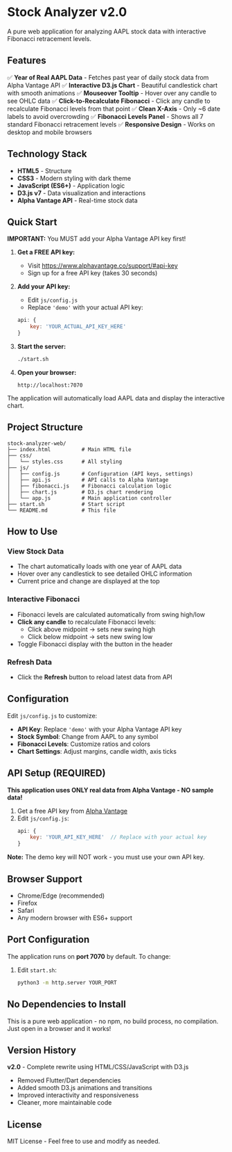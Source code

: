 # Stock Analyzer v2.0

A pure web application for analyzing AAPL stock data with interactive Fibonacci retracement levels.

## Features

✅ **Year of Real AAPL Data** - Fetches past year of daily stock data from Alpha Vantage API
✅ **Interactive D3.js Chart** - Beautiful candlestick chart with smooth animations
✅ **Mouseover Tooltip** - Hover over any candle to see OHLC data
✅ **Click-to-Recalculate Fibonacci** - Click any candle to recalculate Fibonacci levels from that point
✅ **Clean X-Axis** - Only ~6 date labels to avoid overcrowding
✅ **Fibonacci Levels Panel** - Shows all 7 standard Fibonacci retracement levels
✅ **Responsive Design** - Works on desktop and mobile browsers

## Technology Stack

- **HTML5** - Structure
- **CSS3** - Modern styling with dark theme
- **JavaScript (ES6+)** - Application logic
- **D3.js v7** - Data visualization and interactions
- **Alpha Vantage API** - Real-time stock data

## Quick Start

**IMPORTANT:** You MUST add your Alpha Vantage API key first!

1. **Get a FREE API key:**
   - Visit https://www.alphavantage.co/support/#api-key
   - Sign up for a free API key (takes 30 seconds)

2. **Add your API key:**
   - Edit `js/config.js`
   - Replace `'demo'` with your actual API key:
   ```javascript
   api: {
       key: 'YOUR_ACTUAL_API_KEY_HERE'
   }
   ```

3. **Start the server:**
   ```bash
   ./start.sh
   ```

4. **Open your browser:**
   ```
   http://localhost:7070
   ```

The application will automatically load AAPL data and display the interactive chart.

## Project Structure

```
stock-analyzer-web/
├── index.html          # Main HTML file
├── css/
│   └── styles.css      # All styling
├── js/
│   ├── config.js       # Configuration (API keys, settings)
│   ├── api.js          # API calls to Alpha Vantage
│   ├── fibonacci.js    # Fibonacci calculation logic
│   ├── chart.js        # D3.js chart rendering
│   └── app.js          # Main application controller
├── start.sh            # Start script
└── README.md           # This file
```

## How to Use

### View Stock Data
- The chart automatically loads with one year of AAPL data
- Hover over any candlestick to see detailed OHLC information
- Current price and change are displayed at the top

### Interactive Fibonacci
- Fibonacci levels are calculated automatically from swing high/low
- **Click any candle** to recalculate Fibonacci levels:
  - Click above midpoint → sets new swing high
  - Click below midpoint → sets new swing low
- Toggle Fibonacci display with the button in the header

### Refresh Data
- Click the **Refresh** button to reload latest data from API

## Configuration

Edit `js/config.js` to customize:

- **API Key**: Replace `'demo'` with your Alpha Vantage API key
- **Stock Symbol**: Change from AAPL to any symbol
- **Fibonacci Levels**: Customize ratios and colors
- **Chart Settings**: Adjust margins, candle width, axis ticks

## API Setup (REQUIRED)

**This application uses ONLY real data from Alpha Vantage - NO sample data!**

1. Get a free API key from [Alpha Vantage](https://www.alphavantage.co/support/#api-key)
2. Edit `js/config.js`:
   ```javascript
   api: {
       key: 'YOUR_API_KEY_HERE'  // Replace with your actual key
   }
   ```

**Note:** The demo key will NOT work - you must use your own API key.

## Browser Support

- Chrome/Edge (recommended)
- Firefox
- Safari
- Any modern browser with ES6+ support

## Port Configuration

The application runs on **port 7070** by default. To change:

1. Edit `start.sh`:
   ```bash
   python3 -m http.server YOUR_PORT
   ```

## No Dependencies to Install

This is a pure web application - no npm, no build process, no compilation. Just open in a browser and it works!

## Version History

**v2.0** - Complete rewrite using HTML/CSS/JavaScript with D3.js
- Removed Flutter/Dart dependencies
- Added smooth D3.js animations and transitions
- Improved interactivity and responsiveness
- Cleaner, more maintainable code

## License

MIT License - Feel free to use and modify as needed.
